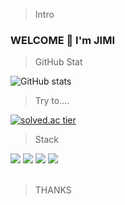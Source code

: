 > Intro
### WELCOME 👋 I'm JIMI

> GitHub Stat

![GitHub stats](https://github-readme-stats.vercel.app/api?username=jimilee&show_icons=true)  

> Try to....

[![solved.ac tier](http://mazassumnida.wtf/api/generate_badge?boj=jimilee)](https://solved.ac/jimilee)

> Stack

<div class="row">
<img src="https://img.shields.io/badge/Ubuntu-E95420?style=for-the-badge&logo=ubuntu&logoColor=white">
<img src="https://img.shields.io/badge/Python-3776AB?style=for-the-badge&logo=python&logoColor=white">
<img src="https://img.shields.io/badge/C%2B%2B-00599C?style=for-the-badge&logo=c%2B%2B&logoColor=white">
<img src="https://img.shields.io/badge/Unity-100000?style=for-the-badge&logo=unity&logoColor=white">
 </div>
<br>


> THANKS

<!--
**jimilee/jimilee** is a ✨ _special_ ✨ repository because its `README.md` (this file) appears on your GitHub profile.

Here are some ideas to get you started:

- 🔭 I’m currently working on ... Multiple Object Tracking
- 🌱 I’m currently learning ... Computer Vision && Deep Learning
- 👯 I’m looking to collaborate on ...
- 🤔 I’m looking for help with ...
- 💬 Ask me about ...
- 📫 How to reach me: ...Email me
- 😄 Pronouns: ...
- ⚡ Fun fact: ...
-->
